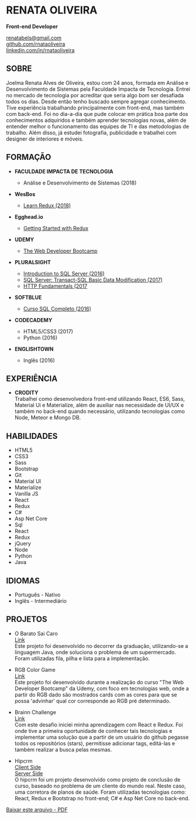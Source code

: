 # RENATA OLIVEIRA
**Front-end Developer**

 renatabels@gmail.com  
 [github.com/rnataoliveira](https://github.com/rnataoliveira)  
 [linkedin.com/in/rnataoliveira](https://www.linkedin.com/in/rnataoliveira/)

## **SOBRE**
Joelma Renata Alves de Oliveira, estou com 24 anos, formada em Análise e Desenvolvimento de Sistemas pela Faculdade Impacta de Tecnologia.
Entrei no mercado de tecnologia por acreditar que seria algo bom ser desafiada todos os dias. Desde então tenho buscado sempre agregar conhecimento. Tive experiência trabalhando principalmente com front-end, mas também com back-end. Foi no dia-a-dia que pude colocar em prática boa parte dos conhecimentos adquiridos e também aprender tecnologias novas, além de entender melhor o funcionamento das equipes de TI e das metodologias de trabalho.
Além disso, já estudei fotografia, publicidade e trabalhei com designer de interiores e móveis.

## **FORMAÇÃO**

- **FACULDADE IMPACTA DE TECNOLOGIA**  
    - Análise e Desenvolvimento de Sistemas (2018) 
- **WesBos**
    - [Learn Redux (2018)](https://courses.wesbos.com/account/access/5a5f67c3d70b6b62cecad30b)

- **Egghead.io**
    - [Getting Started with Redux](https://egghead.io/courses/getting-started-with-redux)

- **UDEMY**  
    - [The Web Developer Bootcamp](https://www.udemy.com/the-web-developer-bootcamp/learn/v4/overview)

- **PLURALSIGHT**  
    - [Introduction to SQL Server (2016)](https://github.com/rnataoliveira/resume/blob/master/certificates/CertificateIntroductionToSQLServer.pdf)  
    - [SQL Server: Transact-SQL Basic Data Modification (2017)](https://github.com/rnataoliveira/resume/blob/master/certificates/SQLServer-Transact-SQL%20Basic%20Data%20Modification.pdf)  
    - [HTTP Fundamentals (2017](https://github.com/rnataoliveira/resume/blob/master/certificates/HTTPFundamentals.pdf)

- **SOFTBLUE**  
    - [Curso SQL Completo (2016)](https://github.com/rnataoliveira/resume/blob/master/certificates/CURSO-SQL.pdf)

- **CODECADEMY**  
    - HTML5/CSS3  (2017)  
    - Python (2016)

- **ENGLISHTOWN**  
    - Inglês (2016)  

## **EXPERIÊNCIA**
- **CRODITY**  
        Trabalhei como desenvolvedora front-end utilizando React, ES6, Sass, Material Ui e Materialize, além de auxiliar
        nas necessidade de UI/UX e também no back-end quando necessário, utilizando tecnologias como Node, Meteor e Mongo
        DB.

## **HABILIDADES** 
* HTML5
* CSS3
* Sass
* Bootstrap
* Git
* Material UI
* Materialize
* Vanilla JS
* React
* Redux
* C#
* Asp Net Core
* Sql
* React
* Redux
* jQuery
* Node
* Python
* Java

## **IDIOMAS**
- Português - Nativo
- Inglês - Intermediário 

## **PROJETOS**

* O Barato Sai Caro  
[Link](https://github.com/rnataoliveira/o-barato-sai-caro-ltda)  
    Este projeto foi desenvolvido no decorrer da graduação, utilizando-se a linguagem Java, onde soluciona o problema de um supermercado. Foram utilizadas fila, pilha e lista para a implementação.

* RGB Color Game  
[Link](https://rnataoliveira.github.io/rgb-color-game/)  
    Este projeto foi desenvolvido durante a realização do curso "The Web Developer Bootcamp" da Udemy, com foco em tecnologias web, onde a partir do RGB dado são mostrados cards com as cores para que se possa 'advinhar' qual cor corresponde ao RGB pré determinado.

* Brainn Challenge  
[Link](https://github.com/rnataoliveira/challenge/tree/master/resolution)  
    Com este desafio iniciei minha aprendizagem com React e Redux. Foi onde tive a primeira oportunidade de conhecer tais tecnologias e implementar uma solução que a partir de um usuário do github pegasse todos os repositórios (stars), permitisse adicionar tags, editá-las e também realizar a busca pelas mesmas.

* Hipcrm  
[Client Side](https://github.com/rnataoliveira/hipcrm-client)  
[Server Side](https://github.com/rnataoliveira/hipcrm-server)  
    O hipcrm foi um projeto desenvolvido como projeto de conclusão de curso, baseado no problema de um cliente do mundo real. Neste caso, uma corretora de planos de saúde. 
    Foram utilizadas tecnologias como: React, Redux e Bootstrap no front-end; C# e Asp Net Core no back-end.


[Baixar este arquivo - PDF](https://gitprint.com/rnataoliveira/resume/blob/master/readme.md?download)